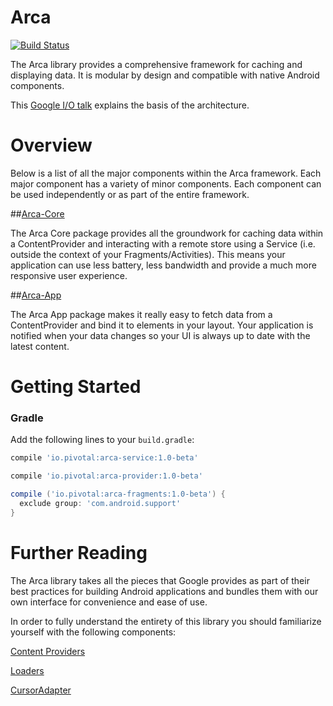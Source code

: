 # Arca
[![Build Status](https://travis-ci.org/cfmobile/arca-android.svg?branch=master)](https://travis-ci.org/cfmobile/arca-android)

The Arca library provides a comprehensive framework for caching and displaying data. It is modular by design and compatible with native Android components.

This [Google I/O talk](http://www.youtube.com/watch?v=xHXn3Kg2IQE) explains the basis of the architecture.

# Overview

Below is a list of all the major components within the Arca framework. Each major component has a variety of minor components. Each component can be used independently or as part of the entire framework.

##[Arca-Core](arca-core)

The Arca Core package provides all the groundwork for caching data within a ContentProvider and interacting with a remote store using a Service (i.e. outside the context of your Fragments/Activities). This means your application can use less battery, less bandwidth and provide a much more responsive user experience.

##[Arca-App](arca-app)

The Arca App package makes it really easy to fetch data from a ContentProvider and bind it to elements in your layout. Your application is notified when your data changes so your UI is always up to date with the latest content.

# Getting Started

### Gradle

Add the following lines to your `build.gradle`:

```groovy
compile 'io.pivotal:arca-service:1.0-beta'

compile 'io.pivotal:arca-provider:1.0-beta'

compile ('io.pivotal:arca-fragments:1.0-beta') {
  exclude group: 'com.android.support'
}
```

# Further Reading

The Arca library takes all the pieces that Google provides as part of their best practices for building Android applications and bundles them with our own interface for convenience and ease of use.

In order to fully understand the entirety of this library you should familiarize yourself with the following components:

[Content Providers](http://developer.android.com/guide/topics/providers/content-providers.html)

[Loaders](http://developer.android.com/guide/components/loaders.html)

[CursorAdapter](http://developer.android.com/reference/android/widget/CursorAdapter.html)

